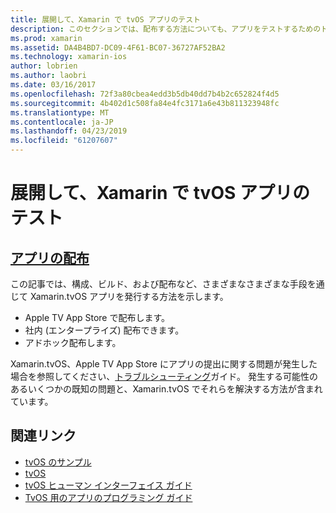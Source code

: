 ```yaml
---
title: 展開して、Xamarin で tvOS アプリのテスト
description: このセクションでは、配布する方法についても、アプリをテストするためのトピックについて説明します。 このトピックでは、デバッグ、テスト担当者と、Apple TV App Store にアプリケーションを公開する方法へのデプロイに使用されるツールなどが含まれます。
ms.prod: xamarin
ms.assetid: DA4B4BD7-DC09-4F61-BC07-36727AF52BA2
ms.technology: xamarin-ios
author: lobrien
ms.author: laobri
ms.date: 03/16/2017
ms.openlocfilehash: 72f3a80cbea4edd3b5db40dd7b4b2c652824f4d5
ms.sourcegitcommit: 4b402d1c508fa84e4fc3171a6e43b811323948fc
ms.translationtype: MT
ms.contentlocale: ja-JP
ms.lasthandoff: 04/23/2019
ms.locfileid: "61207607"
---
```

# <a name="deploying-and-testing-tvos-apps-in-xamarin"></a>展開して、Xamarin で tvOS アプリのテスト

## <a name="app-distributioniostvosdeploy-testapp-distributionindexmd"></a>[アプリの配布](~/ios/tvos/deploy-test/app-distribution/index.md)

この記事では、構成、ビルド、および配布など、さまざまなさまざまな手段を通じて Xamarin.tvOS アプリを発行する方法を示します。

- Apple TV App Store で配布します。
- 社内 (エンタープライズ) 配布できます。
- アドホック配布します。

Xamarin.tvOS、Apple TV App Store にアプリの提出に関する問題が発生した場合を参照してください、[トラブルシューティング](~/ios/tvos/troubleshooting.md)ガイド。 発生する可能性のあるいくつかの既知の問題と、Xamarin.tvOS でそれらを解決する方法が含まれています。

## <a name="related-links"></a>関連リンク

- [tvOS のサンプル](https://developer.xamarin.com/samples/tvos/all/)
- [tvOS](https://developer.apple.com/tvos/)
- [tvOS ヒューマン インターフェイス ガイド](https://developer.apple.com/tvos/human-interface-guidelines/)
- [TvOS 用のアプリのプログラミング ガイド](https://developer.apple.com/library/prerelease/tvos/documentation/General/Conceptual/AppleTV_PG/)
